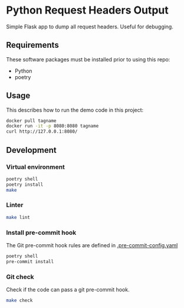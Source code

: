 # Python Request Headers Output

Simple Flask app to dump all request headers. Useful for debugging.

## Requirements

These software packages must be installed prior to using this repo:

- Python
- poetry

## Usage

This describes how to run the demo code in this project:

```bash
docker pull tagname
docker run -it -p 8080:8080 tagname
curl http://127.0.0.1:8080/
```

## Development

### Virtual environment

```bash
poetry shell
poetry install
make
```

### Linter

```bash
make lint
```

### Install pre-commit hook

The Git pre-commit hook rules are defined in [.pre-commit-config.yaml](.pre-commit-config.yaml)

```bash
poetry shell
pre-commit install
```

### Git check

Check if the code can pass a git pre-commit hook.

```bash
make check
```
